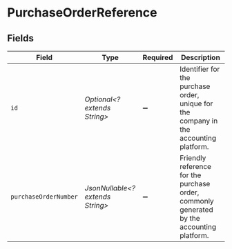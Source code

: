 # PurchaseOrderReference


## Fields

| Field                                                                                     | Type                                                                                      | Required                                                                                  | Description                                                                               |
| ----------------------------------------------------------------------------------------- | ----------------------------------------------------------------------------------------- | ----------------------------------------------------------------------------------------- | ----------------------------------------------------------------------------------------- |
| `id`                                                                                      | *Optional<? extends String>*                                                              | :heavy_minus_sign:                                                                        | Identifier for the purchase order, unique for the company in the accounting platform.     |
| `purchaseOrderNumber`                                                                     | *JsonNullable<? extends String>*                                                          | :heavy_minus_sign:                                                                        | Friendly reference for the purchase order, commonly generated by the accounting platform. |
